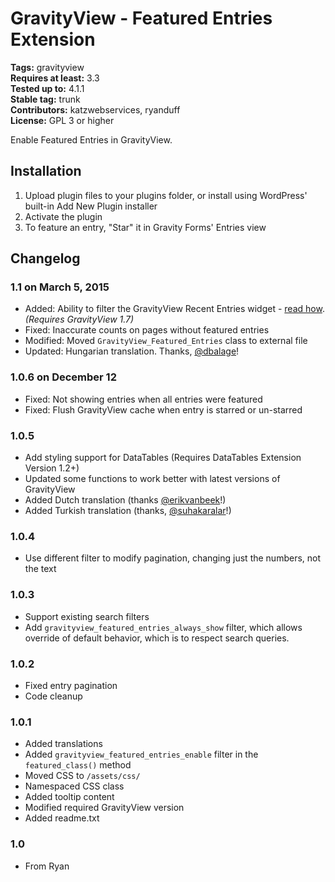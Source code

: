 # GravityView - Featured Entries Extension #
**Tags:** gravityview  
**Requires at least:** 3.3  
**Tested up to:** 4.1.1  
**Stable tag:** trunk  
**Contributors:** katzwebservices, ryanduff  
**License:** GPL 3 or higher  

Enable Featured Entries in GravityView.

## Installation ##

1. Upload plugin files to your plugins folder, or install using WordPress' built-in Add New Plugin installer
2. Activate the plugin
3. To feature an entry, "Star" it in Gravity Forms' Entries view

## Changelog ##

### 1.1 on March 5, 2015 ###
* Added: Ability to filter the GravityView Recent Entries widget - [read how](http://docs.gravityview.co/article/241-show-only-featured-entries-in-the-recent-entries-widget). *(Requires GravityView 1.7)*
* Fixed: Inaccurate counts on pages without featured entries
* Modified: Moved `GravityView_Featured_Entries` class to external file
* Updated: Hungarian translation. Thanks, [@dbalage](https://www.transifex.com/accounts/profile/dbalage/)!

### 1.0.6 on December 12 ###
* Fixed: Not showing entries when all entries were featured
* Fixed: Flush GravityView cache when entry is starred or un-starred

### 1.0.5 ###
* Add styling support for DataTables (Requires DataTables Extension Version 1.2+)
* Updated some functions to work better with latest versions of GravityView
* Added Dutch translation (thanks [@erikvanbeek](https://www.transifex.com/accounts/profile/erikvanbeek/)!)
* Added Turkish translation (thanks, [@suhakaralar](https://www.transifex.com/accounts/profile/suhakaralar/)!)

### 1.0.4 ###
* Use different filter to modify pagination, changing just the numbers, not the text

### 1.0.3 ###
* Support existing search filters
* Add `gravityview_featured_entries_always_show` filter, which allows override of default behavior, which is to respect search queries.

### 1.0.2 ###
* Fixed entry pagination
* Code cleanup

### 1.0.1 ###
* Added translations
* Added `gravityview_featured_entries_enable` filter in the `featured_class()` method
* Moved CSS to `/assets/css/`
* Namespaced CSS class
* Added tooltip content
* Modified required GravityView version
* Added readme.txt

### 1.0 ###
* From Ryan